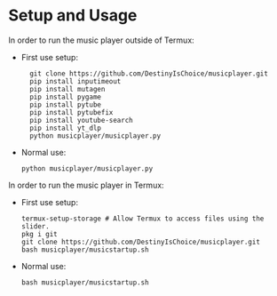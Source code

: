 # Setup and Usage

In order to run the music player outside of Termux:

* First use setup:

        git clone https://github.com/DestinyIsChoice/musicplayer.git
        pip install inputimeout  
        pip install mutagen  
        pip install pygame  
        pip install pytube  
        pip install pytubefix  
        pip install youtube-search  
        pip install yt_dlp  
        python musicplayer/musicplayer.py  

* Normal use:

      python musicplayer/musicplayer.py  

In order to run the music player in Termux:

* First use setup:

      termux-setup-storage # Allow Termux to access files using the slider.
      pkg i git
      git clone https://github.com/DestinyIsChoice/musicplayer.git
      bash musicplayer/musicstartup.sh

* Normal use:

      bash musicplayer/musicstartup.sh
